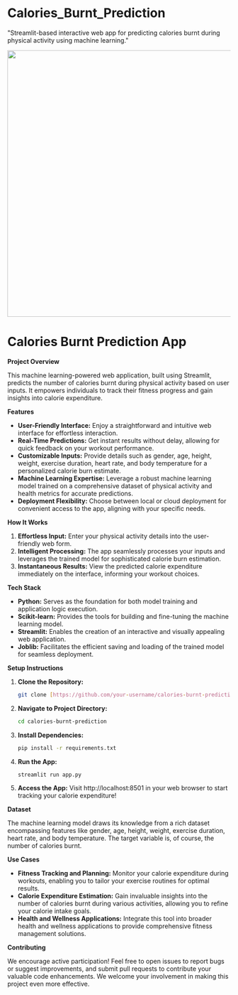 # Calories_Burnt_Prediction
"Streamlit-based interactive web app for predicting calories burnt during physical activity using machine learning."

<img src="" width=600>

# Calories Burnt Prediction App

**Project Overview**

This machine learning-powered web application, built using Streamlit, predicts the number of calories burnt during physical activity based on user inputs. It empowers individuals to track their fitness progress and gain insights into calorie expenditure.

**Features**

*   **User-Friendly Interface:** Enjoy a straightforward and intuitive web interface for effortless interaction.
*   **Real-Time Predictions:** Get instant results without delay, allowing for quick feedback on your workout performance.
*   **Customizable Inputs:** Provide details such as gender, age, height, weight, exercise duration, heart rate, and body temperature for a personalized calorie burn estimate.
*   **Machine Learning Expertise:** Leverage a robust machine learning model trained on a comprehensive dataset of physical activity and health metrics for accurate predictions.
*   **Deployment Flexibility:** Choose between local or cloud deployment for convenient access to the app, aligning with your specific needs.

**How It Works**

1.  **Effortless Input:** Enter your physical activity details into the user-friendly web form.
2.  **Intelligent Processing:** The app seamlessly processes your inputs and leverages the trained model for sophisticated calorie burn estimation.
3.  **Instantaneous Results:** View the predicted calorie expenditure immediately on the interface, informing your workout choices.

**Tech Stack**

*   **Python:** Serves as the foundation for both model training and application logic execution.
*   **Scikit-learn:** Provides the tools for building and fine-tuning the machine learning model.
*   **Streamlit:** Enables the creation of an interactive and visually appealing web application.
*   **Joblib:** Facilitates the efficient saving and loading of the trained model for seamless deployment.

**Setup Instructions**

1.  **Clone the Repository:**

    ```bash
    git clone [https://github.com/your-username/calories-burnt-prediction.git](https://github.com/your-username/calories-burnt-prediction.git)
    ```

2.  **Navigate to Project Directory:**

    ```bash
    cd calories-burnt-prediction
    ```

3.  **Install Dependencies:**

    ```bash
    pip install -r requirements.txt
    ```

4.  **Run the App:**

    ```bash
    streamlit run app.py
    ```

5.  **Access the App:** Visit http://localhost:8501 in your web browser to start tracking your calorie expenditure!

**Dataset**

The machine learning model draws its knowledge from a rich dataset encompassing features like gender, age, height, weight, exercise duration, heart rate, and body temperature. The target variable is, of course, the number of calories burnt.

**Use Cases**

*   **Fitness Tracking and Planning:** Monitor your calorie expenditure during workouts, enabling you to tailor your exercise routines for optimal results.
*   **Calorie Expenditure Estimation:** Gain invaluable insights into the number of calories burnt during various activities, allowing you to refine your calorie intake goals.
*   **Health and Wellness Applications:** Integrate this tool into broader health and wellness applications to provide comprehensive fitness management solutions.

**Contributing**

We encourage active participation! Feel free to open issues to report bugs or suggest improvements, and submit pull requests to contribute your valuable code enhancements. We welcome your involvement in making this project even more effective.
